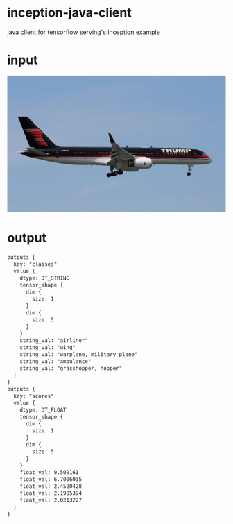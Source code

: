 # inception-java-client
java client for tensorflow serving's inception example

# input
![](src/main/resources/plane.jpg)

# output
```
outputs {
  key: "classes"
  value {
    dtype: DT_STRING
    tensor_shape {
      dim {
        size: 1
      }
      dim {
        size: 5
      }
    }
    string_val: "airliner"
    string_val: "wing"
    string_val: "warplane, military plane"
    string_val: "ambulance"
    string_val: "grasshopper, hopper"
  }
}
outputs {
  key: "scores"
  value {
    dtype: DT_FLOAT
    tensor_shape {
      dim {
        size: 1
      }
      dim {
        size: 5
      }
    }
    float_val: 9.509161
    float_val: 6.7006035
    float_val: 2.4520428
    float_val: 2.1905394
    float_val: 2.0213227
  }
}
```
